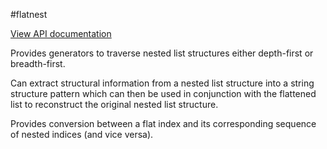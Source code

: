 #flatnest

[View API documentation](http://htmlpreview.github.io/?https://github.com/mmiguel6288code/flatnest/blob/master/docs/flatnest/index.html)

Provides generators to traverse nested list structures either depth-first or breadth-first.

Can extract structural information from a nested list structure into a string structure pattern which can then be used in conjunction with the flattened list to reconstruct the original nested list structure.

Provides conversion between a flat index and its corresponding sequence of nested indices (and vice versa).
